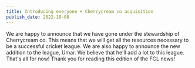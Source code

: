 ```yaml
---
title: Introducing everyone + Cherrycream co acquisition 
publish_date: 2022-10-08
---
```

We are happy to announce that we have gone under the stewardship of Cherrycream co. This means that we will get all the resources necessary to be a successful cricket league. We are also happy to announce the new addition to the league, Umar. We believe that he'll add a lot to this league. 
That's all for now! Thank you for reading this edition of the FCL news!
